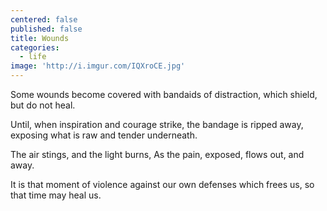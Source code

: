 ```yaml
---
centered: false
published: false
title: Wounds
categories:
  - life
image: 'http://i.imgur.com/IQXroCE.jpg'
---
```

Some wounds become covered 
with bandaids of distraction,
which shield,
but do not heal.

Until,
when inspiration and courage strike,
the bandage is ripped away,
exposing what is raw and tender
underneath.

The air stings,
and the light burns,
As the pain, exposed,
flows out,
and away.

It is that moment of violence
against our own defenses
which frees us,
so that time
may heal us.
